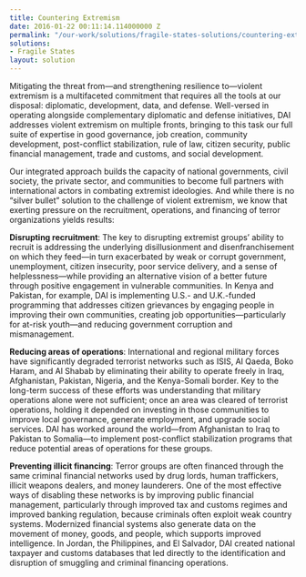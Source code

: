 ```yaml
---
title: Countering Extremism
date: 2016-01-22 00:11:14.114000000 Z
permalink: "/our-work/solutions/fragile-states-solutions/countering-extremism"
solutions:
- Fragile States
layout: solution
---
```

Mitigating the threat from—and strengthening resilience to—violent extremism is a multifaceted commitment that requires all the tools at our disposal: diplomatic, development, data, and defense. Well-versed in operating alongside complementary diplomatic and defense initiatives, DAI addresses violent extremism on multiple fronts, bringing to this task our full suite of expertise in good governance, job creation, community development, post-conflict stabilization, rule of law, citizen security, public financial management, trade and customs, and social development. 

Our integrated approach builds the capacity of national governments, civil society, the private sector, and communities to become full partners with international actors in combating extremist ideologies. And while there is no “silver bullet” solution to the challenge of violent extremism, we know that exerting pressure on the recruitment, operations, and financing of terror organizations yields results:

**Disrupting recruitment**: The key to disrupting extremist groups’ ability to recruit is addressing the underlying disillusionment and disenfranchisement on which they feed—in turn exacerbated by weak or corrupt government, unemployment, citizen insecurity, poor service delivery, and a sense of helplessness—while providing an alternative vision of a better future through positive engagement in vulnerable communities. In Kenya and Pakistan, for example, DAI is implementing U.S.- and U.K.-funded programming that addresses citizen grievances by engaging people in improving their own communities, creating job opportunities—particularly for at-risk youth—and reducing government corruption and mismanagement. 

**Reducing areas of operations**: International and regional military forces have significantly degraded terrorist networks such as ISIS, Al Qaeda, Boko Haram, and Al Shabab by eliminating their ability to operate freely in Iraq, Afghanistan, Pakistan, Nigeria, and the Kenya-Somali border. Key to the long-term success of these efforts was understanding that military operations alone were not sufficient; once an area was cleared of terrorist operations, holding it depended on investing in those communities to improve local governance, generate employment, and upgrade social services. DAI has worked around the world—from Afghanistan to Iraq to Pakistan to Somalia—to implement post-conflict stabilization programs that reduce potential areas of operations for these groups. 

**Preventing illicit financing**: Terror groups are often financed through the same criminal financial networks used by drug lords, human traffickers, illicit weapons dealers, and money launderers. One of the most effective ways of disabling these networks is by improving public financial management, particularly through improved tax and customs regimes and improved banking regulation, because criminals often exploit weak country systems. Modernized financial systems also generate data on the movement of money, goods, and people, which supports improved intelligence. In Jordan, the Philippines, and El Salvador, DAI created national taxpayer and customs databases that led directly to the identification and disruption of smuggling and criminal financing operations.